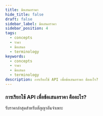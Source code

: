 ```yaml
---
title: ข้อเสนอราคา
hide_title: false
draft: false
sidebar_label: ข้อเสนอราคา
sidebar_position: 4
tags:
  - concepts
  - ราคา
  - ข้อเสนอ
  - terminology
keywords:
  - concepts
  - ราคา
  - ข้อเสนอ
  - terminology
description: การเรียกใช้ API เพื่อข้อเสนอราคา คืออะไร?
---
```


### การเรียกใช้ API เพื่อข้อเสนอราคา คืออะไร?

รับราคาล่าสุดสำหรับสัญญาอันจำเพาะ
